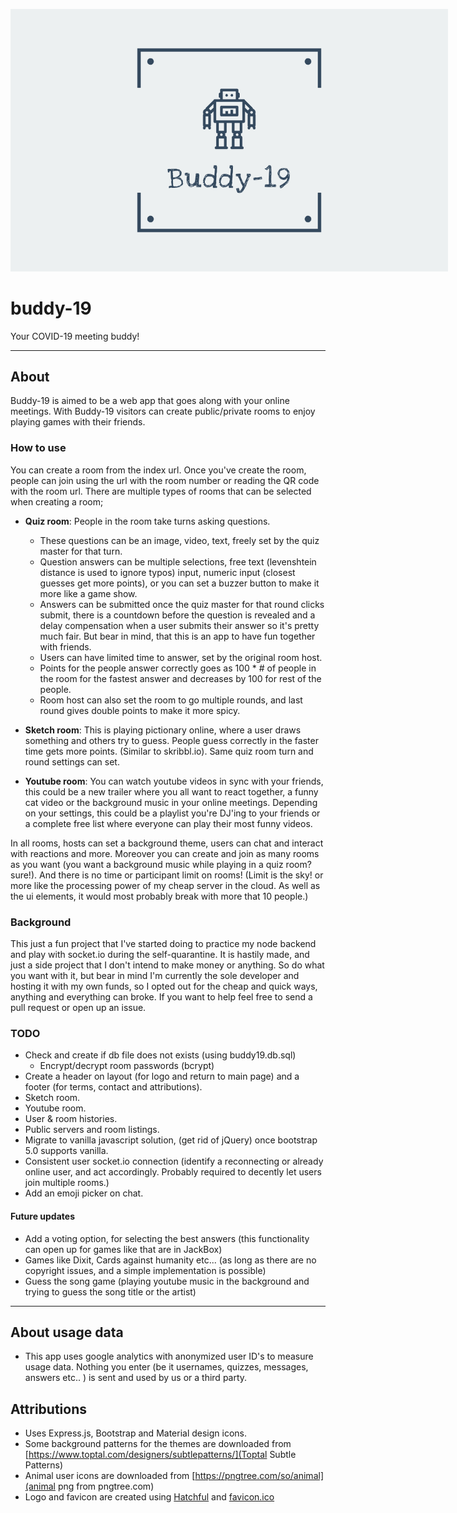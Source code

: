 <p align="center">
  <img style="max-width:700px; height:auto;" src="public/images/logo_cover.png">
</p>

# buddy-19

Your COVID-19 meeting buddy!

---

## About

Buddy-19 is aimed to be a web app that goes along with your online meetings. With Buddy-19 visitors can create public/private rooms to enjoy playing games with their friends.

### How to use

You can create a room from the index url. Once you've create the room, people can join using the url with the room number or reading the QR code with the room url. There are multiple types of rooms that can be selected when creating a room;

- **Quiz room**: People in the room take turns asking questions.

  - These questions can be an image, video, text, freely set by the quiz master for that turn.
  - Question answers can be multiple selections, free text (levenshtein distance is used to ignore typos) input, numeric input (closest guesses get more points), or you can set a buzzer button to make it more like a game show.
  - Answers can be submitted once the quiz master for that round clicks submit, there is a countdown before the question is revealed and a delay compensation when a user submits their answer so it's pretty much fair. But bear in mind, that this is an app to have fun together with friends.
  - Users can have limited time to answer, set by the original room host.
  - Points for the people answer correctly goes as 100 \* # of people in the room for the fastest answer and decreases by 100 for rest of the people.
  - Room host can also set the room to go multiple rounds, and last round gives double points to make it more spicy.

- **Sketch room**: This is playing pictionary online, where a user draws something and others try to guess. People guess correctly in the faster time gets more points. (Similar to skribbl.io). Same quiz room turn and round settings can set.

- **Youtube room**: You can watch youtube videos in sync with your friends, this could be a new trailer where you all want to react together, a funny cat video or the background music in your online meetings. Depending on your settings, this could be a playlist you're DJ'ing to your friends or a complete free list where everyone can play their most funny videos.

In all rooms, hosts can set a background theme, users can chat and interact with reactions and more. Moreover you can create and join as many rooms as you want (you want a background music while playing in a quiz room? sure!). And there is no time or participant limit on rooms! (Limit is the sky! or more like the processing power of my cheap server in the cloud. As well as the ui elements, it would most probably break with more that 10 people.)

### Background

This just a fun project that I've started doing to practice my node backend and play with socket.io during the self-quarantine. It is hastily made, and just a side project that I don't intend to make money or anything. So do what you want with it, but bear in mind I'm currently the sole developer and hosting it with my own funds, so I opted out for the cheap and quick ways, anything and everything can broke. If you want to help feel free to send a pull request or open up an issue.

### TODO

- Check and create if db file does not exists (using buddy19.db.sql)
  - Encrypt/decrypt room passwords (bcrypt)
- Create a header on layout (for logo and return to main page) and a footer (for terms, contact and attributions).
- Sketch room.
- Youtube room.
- User & room histories.
- Public servers and room listings.
- Migrate to vanilla javascript solution, (get rid of jQuery) once bootstrap 5.0 supports vanilla.
- Consistent user socket.io connection (identify a reconnecting or already online user, and act accordingly. Probably required to decently let users join multiple rooms.)
- Add an emoji picker on chat.

#### Future updates

- Add a voting option, for selecting the best answers (this functionality can open up for games like that are in JackBox)
- Games like Dixit, Cards against humanity etc... (as long as there are no copyright issues, and a simple implementation is possible)
- Guess the song game (playing youtube music in the background and trying to guess the song title or the artist)

---

## About usage data

- This app uses google analytics with anonymized user ID's to measure usage data. Nothing you enter (be it usernames, quizzes, messages, answers etc.. ) is sent and used by us or a third party.

## Attributions

- Uses Express.js, Bootstrap and Material design icons.
- Some background patterns for the themes are downloaded from [https://www.toptal.com/designers/subtlepatterns/](Toptal Subtle Patterns)
- Animal user icons are downloaded from [https://pngtree.com/so/animal](animal png from pngtree.com)
- Logo and favicon are created using [Hatchful](https://hatchful.shopify.com/) and [favicon.ico](favicon.ico)
